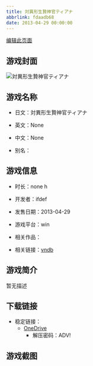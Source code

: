 ```yaml
---
title: 対異形生贄神官ティアナ
abbrlink: fdaadb68
date: 2013-04-29 00:00:00
---
```

[编辑此页面](https://github.com/ACG-3/ADV3-source/blob/main/source/_posts/games/%E5%AF%BE%E7%95%B0%E5%BD%A2%E7%94%9F%E8%B4%84%E7%A5%9E%E5%AE%98%E3%83%86%E3%82%A3%E3%82%A2%E3%83%8A.md)

## 游戏封面

![対異形生贄神官ティアナ](https://pan.timero.xyz/onedrive/img_lib_001/%E5%AF%BE%E7%95%B0%E5%BD%A2%E7%94%9F%E8%B4%84%E7%A5%9E%E5%AE%98%E3%83%86%E3%82%A3%E3%82%A2%E3%83%8A_cover.avif)


## 游戏名称

- 日文：対異形生贄神官ティアナ
- 英文：None
- 中文：None

- 别名：


## 游戏信息

- 时长：none h
- 开发者：ifdef
- 发售日期：2013-04-29
- 游戏平台：win
- 相关作品：

- 相关链接：[vndb](https://vndb.org/v15834)


## 游戏简介

暂无描述


## 下载链接

- 稳定链接：
    - [OneDrive](https://pan.timero.xyz/onedrive/adv_lib_001/%E5%AF%BE%E7%95%B0%E5%BD%A2%E7%94%9F%E8%B4%84%E7%A5%9E%E5%AE%98%E3%83%86%E3%82%A3%E3%82%A2%E3%83%8A)
        - 解压密码：ADV!



## 游戏截图


